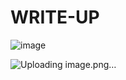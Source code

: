 # WRITE-UP

![image](https://github.com/user-attachments/assets/8fce4ef6-e4a0-4d33-ae81-2f44621f73fa)

![Uploading image.png…]()
